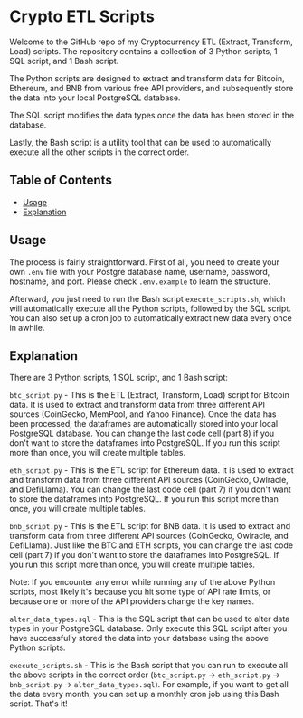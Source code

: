 # Crypto ETL Scripts

Welcome to the GitHub repo of my Cryptocurrency ETL (Extract, Transform, Load) scripts. The repository contains a collection of 3 Python scripts, 1 SQL script, and 1 Bash script. 

The Python scripts are designed to extract and transform data for Bitcoin, Ethereum, and BNB from various free API providers, and subsequently store the data into your local PostgreSQL database.

The SQL script modifies the data types once the data has been stored in the database.

Lastly, the Bash script is a utility tool that can be used to automatically execute all the other scripts in the correct order.

## Table of Contents

- [Usage](#usage)
- [Explanation](#explanation)

## Usage

The process is fairly straightforward. First of all, you need to create your own `.env` file with your Postgre database name, username, password, hostname, and port. Please check `.env.example` to learn the structure.

Afterward, you just need to run the Bash script `execute_scripts.sh`, which will automatically execute all the Python scripts, followed by the SQL script. You can also set up a cron job to automatically extract new data every once in awhile.

## Explanation
There are 3 Python scripts, 1 SQL script, and 1 Bash script:

`btc_script.py` - This is the ETL (Extract, Transform, Load) script for Bitcoin data. It is used to extract and transform data from three different API sources (CoinGecko, MemPool, and Yahoo Finance). Once the data has been processed, the dataframes are automatically stored into your local PostgreSQL database. You can change the last code cell (part 8) if you don't want to store the dataframes into PostgreSQL. If you run this script more than once, you will create multiple tables.

`eth_script.py` - This is the ETL script for Ethereum data. It is used to extract and transform data from three different API sources (CoinGecko, Owlracle, and DefiLlama). You can change the last code cell (part 7) if you don't want to store the dataframes into PostgreSQL. If you run this script more than once, you will create multiple tables.

`bnb_script.py` - This is the ETL script for BNB data. It is used to extract and transform data from three different API sources (CoinGecko, Owlracle, and DefiLlama). Just like the BTC and ETH scripts, you can change the last code cell (part 7) if you don't want to store the dataframes into PostgreSQL. If you run this script more than once, you will create multiple tables.

Note: If you encounter any error while running any of the above Python scripts, most likely it's because you hit some type of API rate limits, or because one or more of the API providers change the key names.

`alter_data_types.sql` - This is the SQL script that can be used to alter data types in your PostgreSQL database. Only execute this SQL script after you have successfully stored the data into your database using the above Python scripts.

`execute_scripts.sh` - This is the Bash script that you can run to execute all the above scripts in the correct order (`btc_script.py` -> `eth_script.py` -> `bnb_script.py` -> `alter_data_types.sql`). For example, if you want to get all the data every month, you can set up a monthly cron job using this Bash script. That's it!

